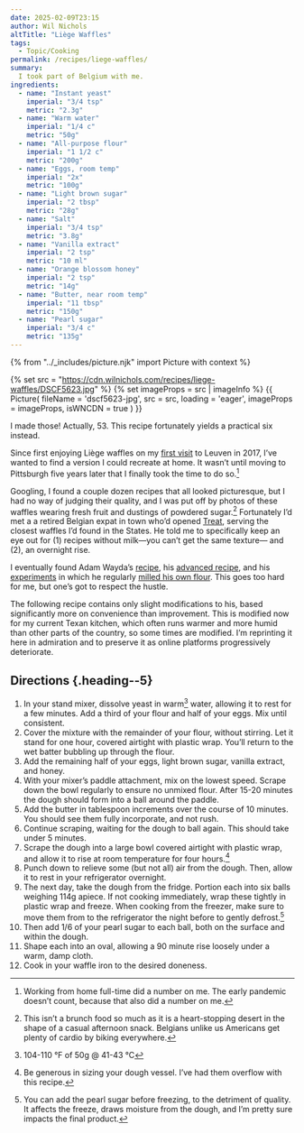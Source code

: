 ```yaml
---
date: 2025-02-09T23:15
author: Wil Nichols
altTitle: "Liège Waffles"
tags:
  - Topic/Cooking
permalink: /recipes/liege-waffles/
summary: 
  I took part of Belgium with me.
ingredients: 
  - name: "Instant yeast"
    imperial: "3/4 tsp"
    metric: "2.3g"
  - name: "Warm water"
    imperial: "1/4 c"
    metric: "50g"
  - name: "All-purpose flour"
    imperial: "1 1/2 c"
    metric: "200g"
  - name: "Eggs, room temp"
    imperial: "2x"
    metric: "100g"
  - name: "Light brown sugar"
    imperial: "2 tbsp"
    metric: "28g"
  - name: "Salt"
    imperial: "3/4 tsp"
    metric: "3.8g"
  - name: "Vanilla extract"
    imperial: "2 tsp"
    metric: "10 ml"
  - name: "Orange blossom honey"
    imperial: "2 tsp"
    metric: "14g"
  - name: "Butter, near room temp"
    imperial: "11 tbsp"
    metric: "150g"
  - name: "Pearl sugar"
    imperial: "3/4 c"
    metric: "135g"
---
```

{% from "../_includes/picture.njk" import Picture with context %}

{% set src = "https://cdn.wilnichols.com/recipes/liege-waffles/DSCF5623.jpg" %}
{% set imageProps = src | imageInfo %}
{{  Picture(
    fileName = 'dscf5623-jpg',
    src = src,
    loading = 'eager',
    imageProps = imageProps,
    isWNCDN = true
) }}

I made those! Actually, 53. This recipe fortunately yields a practical six instead.

Since first enjoying Liège waffles on my [first visit](/albums/leuven-1/) to Leuven in 2017, I’ve wanted to find a version I could recreate at home. It wasn’t until moving to Pittsburgh five years later that I finally took the time to do so.[^1]

Googling, I found a couple dozen recipes that all looked picturesque, but I had no way of judging their quality, and I was put off by photos of these waffles wearing fresh fruit and dustings of powdered sugar.[^2] Fortunately I’d met a a retired Belgian expat in town who’d opened [Treat](https://www.treatpittsburgh.com), serving the closest waffles I’d found in the States. He told me to specifically keep an eye out for (1) recipes without milk—you can’t get the same texture— and (2), an overnight rise. 

I eventually found Adam Wayda’s [recipe](https://liegewaffle.wordpress.com/liege-waffle-recipe-liege-gaufre-recette/), his [advanced recipe](https://web.archive.org/web/20160325024251/http://www.waffle-recipes.com/liege-waffle-recipe-gaufres-de-liege/), and his [experiments](https://web.archive.org/web/20160322013947/http://www.waffle-recipes.com/) in which he regularly [milled his own flour](https://web.archive.org/web/20160314235719/http://www.waffle-recipes.com/2016/01/22/milling-my-own-flour/). This goes too hard for me, but one’s got to respect the hustle.

The following recipe contains only slight modifications to his, based significantly more on convenience than improvement. This is modified now for my current Texan kitchen, which often runs warmer and more humid than other parts of the country, so some times are modified. I’m reprinting it here in admiration and to preserve it as online platforms progressively deteriorate.

## Directions {.heading--5}
1. In your stand mixer, dissolve yeast in warm[^3] water, allowing it to rest for a few minutes. Add a third of your flour and half of your eggs. Mix until consistent.
2. Cover the mixture with the remainder of your flour, without stirring. Let it stand for one hour, covered airtight with plastic wrap. You’ll return to the wet batter bubbling up through the flour.
3. Add the remaining half of your eggs, light brown sugar, vanilla extract, and honey.
4. With your mixer’s paddle attachment, mix on the lowest speed. Scrape down the bowl regularly to ensure no unmixed flour. After 15-20 minutes the dough should form into a ball around the paddle.
5. Add the butter in tablespoon increments over the course of 10 minutes. You should see them fully incorporate, and not rush.
6. Continue scraping, waiting for the dough to ball again. This should take under 5 minutes.
7. Scrape the dough into a large bowl covered airtight with plastic wrap, and allow it to rise at room temperature for four hours.[^4] 
8. Punch down to relieve some (but not all) air from the dough. Then, allow it to rest in your refrigerator overnight. 
9. The next day, take the dough from the fridge. Portion each into six balls weighing 114g apiece. If not cooking immediately, wrap these tightly in plastic wrap and freeze. When cooking from the freezer, make sure to move them from to the refrigerator the night before to gently defrost.[^5]
10. Then add 1/6 of your pearl sugar to each ball, both on the surface and within the dough. 
11. Shape each into an oval, allowing a 90 minute rise loosely under a warm, damp cloth.
12. Cook in your waffle iron to the desired doneness.

[^1]: Working from home full-time did a number on me. The early pandemic doesn’t count, because that also did a number on me. 
[^2]: This isn’t a brunch food so much as it is a heart-stopping desert in the shape of a casual afternoon snack. Belgians unlike us Americans get plenty of cardio by biking everywhere.
[^3]: 104-110 °F of 50g @ 41-43 °C
[^4]: Be generous in sizing your dough vessel. I’ve had them overflow with this recipe.
[^5]: You can add the pearl sugar before freezing, to the detriment of quality. It affects the freeze, draws moisture from the dough, and I’m pretty sure impacts the final product.